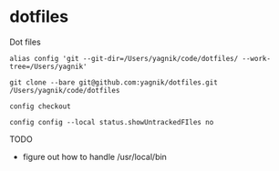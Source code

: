 # dotfiles
Dot files

```alias config 'git --git-dir=/Users/yagnik/code/dotfiles/ --work-tree=/Users/yagnik'```

```git clone --bare git@github.com:yagnik/dotfiles.git /Users/yagnik/code/dotfiles```

```config checkout```

```config config --local status.showUntrackedFIles no```

TODO
- figure out how to handle /usr/local/bin
